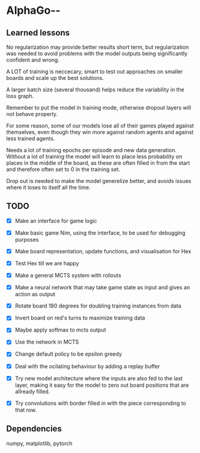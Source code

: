 # AlphaGo--


## Learned lessons

No regularization may provide better results short term, but regularization was needed to avoid problems with the model outputs being significantly confident and wrong.

A LOT of training is neccecary, smart to test out approaches on smaller boards and scale up the best solutions.

A larger batch size (several thousand) helps reduce the variability in the loss graph.

Remember to put the model in training mode, otherwise dropout layers will not behave properly.

For some reason, some of our models lose all of their games played against themselves, even though they win more against random agents and against less trained agents.

Needs a lot of training epochs per episode and new data generation. Without a lot of training the model will learn to place less probability on places in the middle of the board, as these are often filled in from the start and therefore often set to 0 in the training set. 

Drop out is needed to make the model generelize better, and avoids issues where it loses to itself all the time.

## TODO

- [x] Make an interface for game logic
- [x] Make basic game Nim, using the interface, to be used for debugging purposes
- [x] Make board representation, update functions, and visualisation for Hex
- [x] Test Hex till we are happy
- [x] Make a general MCTS system with rollouts

- [x] Make a neural network that may take game state as input and gives an action as output
- [x] Rotate board 180 degrees for doubling training instances from data
- [x] Invert board on red's turns to maximize training data
- [x] Maybe apply softmax to mcts output
- [x] Use the network in MCTS
- [x] Change default policy to be epsilon greedy
- [x] Deal with the ocilating behaviour by adding a replay buffer
- [x] Try new model architecture where the inputs are also fed to the last layer, making it easy for the model to zero out board positions that are allready filled.
- [x] Try convolutions with border filled in with the piece corresponding to that row. 

## Dependencies

numpy, matplotlib, pytorch

